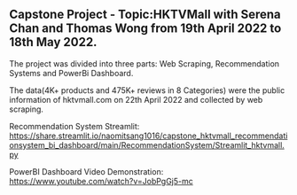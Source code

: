 
## Capstone Project - Topic:HKTVMall with Serena Chan and Thomas Wong from 19th April 2022 to 18th May 2022. 

The project was divided into three parts: Web Scraping, Recommendation Systems and PowerBi Dashboard. 

The data(4K+ products and 475K+ reviews in 8 Categories) were the public information of hktvmall.com on 22th April 2022 and collected by web scraping.

Recommendation System Streamlit: 
https://share.streamlit.io/naomitsang1016/capstone_hktvmall_recommendationsystem_bi_dashboard/main/RecommendationSystem/Streamlit_hktvmall.py

PowerBI Dashboard Video Demonstration:
https://www.youtube.com/watch?v=JobPgGj5-mc

